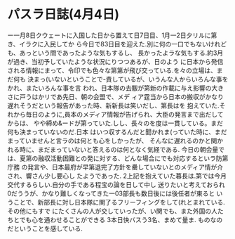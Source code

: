# パスラ日誌(4月4日)

ー一月8日クウェートに入国した日から置えて日7日目、1月一2日夕リルに第き、イラクに入民してか
ら今日で83日目を迎えた.別に何の一口でもないけれども、あっという問であったような気もするし、
長かったよラな気もする.約3月が過き、当初予していたような状況にりつつあるが、日のよう
に日本から発信される情報にまって、令印でも色々な第第が飛び交っている.を々の立場は、まだ何も
決まっ(いないということで-責しているが、いうんな人からいろんな事をかれ、またいろんな事を言
われ、日本隊の去黻が第新の作載に与え影響の大きさに戸うはかリであ先日、朝の会盟で、メデ
ィア霆当から日本の搬収がかなり遅れそうだという報告があった時、新新長は笑いだし、第長はを
抱えていた.それから毎日のように,員本のメディア情報が告げられ、大臣の発言まで出だしてからは、
やや締め&ードが第っていた.しし、長々のを度は一貫している。まだ何も決まっていないのだ.日本
はいつ収するんだと聞かれま(っていた時に、まだまっていませんと言ラのは何とも心をしかったが、
そんなに遅れるのかと関かれる時に、まだまっていないと答えるのは何となく気経である.
今日の朝会量では、夏第の融収活動困難との発に対する、どんな場合にでも対応するといラ防第庁務
の発言や、日本最府が早第退完了方針を罍していないとのメディア情が介され、響さん少し要心し
たようであった.
2上記を抱えていた暮長は.第では今月交代するらしい.自分の手である程宝の論を日して中し
送りたいと考えておられ0だううが、かなり難しくなってきた一03部長も数日後には後任者が東ると
いうことで、新部長に対し日本隊に関了るフリーフィングをして(れとまれている.その他にもすで
にたくさんの人が交していったが、い関でも、また外国の人たちとでも心を通わせることができる
3本日快バスう3名、まめて量ま.
ものなのだということを感している.
